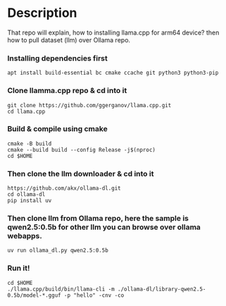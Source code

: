 # Description
That repo will explain, how to installing llama.cpp for arm64 device? then how to pull dataset (llm) over Ollama repo.

### Installing dependencies first
```
apt install build-essential bc cmake ccache git python3 python3-pip
```
### Clone llamma.cpp repo & cd into it
```
git clone https://github.com/ggerganov/llama.cpp.git
cd llama.cpp
```
### Build & compile using cmake
```
cmake -B build
cmake --build build --config Release -j$(nproc)
cd $HOME
```
### Then clone the llm downloader & cd into it
```
https://github.com/akx/ollama-dl.git
cd ollama-dl
pip install uv
```
### Then clone llm from Ollama repo, here the sample is qwen2.5:0.5b for other llm you can browse over ollama webapps.
```
uv run ollama_dl.py qwen2.5:0.5b
```
### Run it!
```
cd $HOME
./llama.cpp/build/bin/llama-cli -m ./ollama-dl/library-qwen2.5-0.5b/model-*.gguf -p "hello" -cnv -co
```

